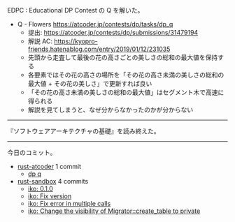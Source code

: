 EDPC : Educational DP Contest の Q を解いた。

- Q - Flowers
  <https://atcoder.jp/contests/dp/tasks/dp_q>
  - 提出: <https://atcoder.jp/contests/dp/submissions/31479194>
  - 解説 AC: <https://kyopro-friends.hatenablog.com/entry/2019/01/12/231035>
  - 先頭から走査して最後の花の高さごとの美しさの総和の最大値を保持する
  - 各要素ではその花の高さの場所を「その花の高さ未満の美しさの総和の最大値 + その花の美しさ」で更新すれば良い
  - 「その花の高さ未満の美しさの総和の最大値」はセグメント木で高速に得られる
  - 解説を見てしまうと、なぜ分からなかったのかが分からない

---

『ソフトウェアアーキテクチャの基礎』を読み終えた。

---

今日のコミット。

- [rust-atcoder](https://github.com/bouzuya/rust-atcoder) 1 commit
  - [dp q](https://github.com/bouzuya/rust-atcoder/commit/d9289ad070176376d447f6c57e0ff3989dc9a5fe)
- [rust-sandbox](https://github.com/bouzuya/rust-sandbox) 4 commits
  - [iko: 0.1.0](https://github.com/bouzuya/rust-sandbox/commit/837488726a30f6537ebf3ae685a5c5ba79159c87)
  - [iko: Fix version](https://github.com/bouzuya/rust-sandbox/commit/5ae88232e5132010aa8b3e5097bab8dfcbb506dc)
  - [iko: Fix error in multiple calls](https://github.com/bouzuya/rust-sandbox/commit/083688444059166573a77d98855f8a7199869e8b)
  - [iko: Change the visibility of Migrator::create_table to private](https://github.com/bouzuya/rust-sandbox/commit/54104e443e35a472bc37ca82ff5c314f11eb362a)
